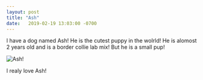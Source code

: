 ```yaml
---
layout: post
title: "Ash"
date:   2019-02-19 13:03:00 -0700
---
```

I have a dog named Ash! He is the cutest puppy in the wolrld! He is alomost 2 years old and is a border collie lab mix! But he is a small pup!

![Ash!](/../assets/ash-2019-02-19.jpg)

I realy love Ash!
